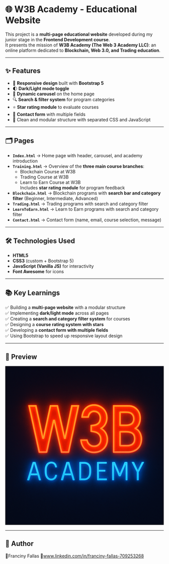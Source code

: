 # 🌐 W3B Academy - Educational Website  

This project is a **multi-page educational website** developed during my junior stage in the **Frontend Development course**.  
It presents the mission of **W3B Academy (The Web 3 Academy LLC)**: an online platform dedicated to **Blockchain, Web 3.0, and Trading education**.  

---

## ✨ Features  

- 🎨 **Responsive design** built with **Bootstrap 5**  
- 🌓 **Dark/Light mode toggle**  
- 🎠 **Dynamic carousel** on the home page  
- 🔍 **Search & filter system** for program categories  
- ⭐ **Star rating module** to evaluate courses  
- 📩 **Contact form** with multiple fields  
- 📂 Clean and modular structure with separated CSS and JavaScript  

---

## 🗂️ Pages  

- **`Index.html`** → Home page with header, carousel, and academy introduction  
- **`Training.html`** → Overview of the **three main course branches**:  
  - Blockchain Course at W3B  
  - Trading Course at W3B  
  - Learn to Earn Course at W3B  
  Includes **star rating module** for program feedback  
- **`Blockchain.html`** → Blockchain programs with **search bar and category filter** (Beginner, Intermediate, Advanced)  
- **`Trading.html`** → Trading programs with search and category filter  
- **`LearnToEarn.html`** → Learn to Earn programs with search and category filter  
- **`Contact.html`** → Contact form (name, email, course selection, message)  

---

## 🛠️ Technologies Used  

- **HTML5**  
- **CSS3** (custom + Bootstrap 5)  
- **JavaScript (Vanilla JS)** for interactivity  
- **Font Awesome** for icons  

---

## 📚 Key Learnings  

✅ Building a **multi-page website** with a modular structure  
✅ Implementing **dark/light mode** across all pages  
✅ Creating a **search and category filter system** for courses  
✅ Designing a **course rating system with stars**  
✅ Developing a **contact form with multiple fields**  
✅ Using Bootstrap to speed up responsive layout design  

---

## 🚀 Preview  

![Demo Screenshot](./Img/Inicio/AboutUS.png)  

---

## 📩 Author  

👤Franciny Fallas
🔗www.linkedin.com/in/franciny-fallas-709253268
